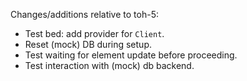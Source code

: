 Changes/additions relative to toh-5:

- Test bed: add provider for `Client`.
- Reset (mock) DB during setup.
- Test waiting for element update before proceeding.
- Test interaction with (mock) db backend.
